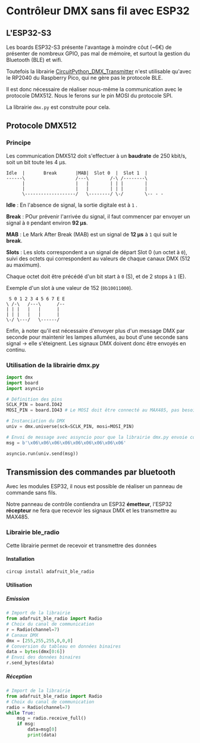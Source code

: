 # Contrôleur DMX sans fil avec ESP32

## L'ESP32-S3
Les boards ESP32-S3 présente l'avantage à moindre côut (~6€) de présenter de nombreux GPIO, pas mal de mémoire, et surtout la gestion du Bluetooth (BLE) et wifi.

Toutefois la librairie [CircuitPython_DMX_Transmitter](https://github.com/mydana/CircuitPython_DMX_Transmitter) n'est utilisable qu'avec le RP2040 du Raspberry Pico, qui ne gère pas le protocole BLE.

Il est donc nécessaire de réaliser nous-même la communication avec le protocole DMX512. Nous le ferons sur le pin MOSI du protocole SPI.

La librairie `dmx.py` est construite pour cela.


## Protocole DMX512

### Principe

Les communication DMX512 doit s'effectuer à un **baudrate** de 250 kbit/s, soit un bit toute les 4 μs.


```
Idle  |       Break       |MAB|  Slot 0  |  Slot 1  |
------\                   /---\        /-\ /--------\
      |                   |   |        | | |        |
      |                   |   |        | | |        |
      \-------------------/   \--------/ \-/        \-- - -
```


**Idle** : En l'absence de signal, la sortie digitale est à `1` .

**Break** : POur prévenir l'arrivée du signal, il faut commencer par envoyer un signal à ``0`` pendant environ **92 μs**.

**MAB** : Le Mark After Break (MAB) est un signal de **12 μs** à `1` qui suit le **break**.

**Slots** : Les slots correspondent a un signal de départ Slot 0 (un octet à `0`), suivi des octets qui correspondent au valeurs de chaque canaux DMX (512 au maximum). 

Chaque octet doit être précédé d'un bit start à `0` (S), et de 2 stops à `1` (E).

Exemple d'un slot à une valeur de 152 (`0b10011000`).

```
 S 0 1 2 3 4 5 6 7 E E
\ /-\   /---\      /--
| | |   |   |      |
| | |   |   |      |
\-/ \---/   \------/
```

Enfin, à noter qu'il est nécessaire d'envoyer plus d'un message DMX par seconde pour maintenir les lampes allumées, au bout d'une seconde sans signal -> elle s'éteignent. Les signaux DMX doivent donc être envoyés en continu.

### Utilisation de la librairie dmx.py

```python
import dmx
import board
import asyncio

# Définition des pins
SCLK_PIN = board.IO42
MOSI_PIN = board.IO43 # Le MOSI doit être connecté au MAX485, pas besoin du SCLK...

# Instanciation du DMX
univ = dmx.universe(sck=SCLK_PIN, mosi=MOSI_PIN)

# Envoi de message avec assyncio pour que la librairie dmx.py envoie continuellement le signal.
msg = b'\x06\x06\x06\x06\x06\x06\x06\x06\x06'    

asyncio.run(univ.send(msg))
```

## Transmission des commandes par bluetooth

Avec les modules ESP32, il nous est possible de réaliser un panneau de commande sans fils.

Notre panneau de contrôle contiendra un ESP32 **émetteur**, l'ESP32 **récepteur** ne fera que recevoir les signaux DMX et les transmettre au MAX485.

### Librairie ble_radio

Cette librairie permet de recevoir et transmettre des données

#### Installation

```bash
circup install adafruit_ble_radio
```
#### Utilisation

##### Emission
```python
# Import de la librairie
from adafruit_ble_radio import Radio
# Choix du canal de communication
r = Radio(channel=7)
# Canaux DMX
dmx = [255,255,255,0,0,0]
# Conversion du tableau en données binaires
data = bytes(dmx[0:6])
# Envoi des données binaires
r.send_bytes(data)
```

##### Réception

```python
# Import de la librairie
from adafruit_ble_radio import Radio
# Choix du canal de communication
radio = Radio(channel=7)
while True:
    msg = radio.receive_full()
    if msg:
        data=msg[0]
        print(data)
```